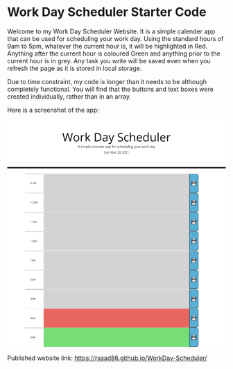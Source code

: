 # Work Day Scheduler Starter Code

Welcome to my Work Day Scheduler Website. It is a simple calender app that can be used for scheduling your work day.
Using the standard hours of 9am to 5pm, whatever the current hour is, it will be highlighted in Red. Anything after the current hour is coloured Green and anything prior to the current hour is in grey. Any task you write will be saved even when you refresh the page as it is stored in local storage. 

Due to time constraint, my code is longer than it needs to be although completely functional. You will find that the buttons and text boxes were created individually, rather than in an array. 

Here is a screenshot of the app:

![WorkdayScheduler](https://raw.githubusercontent.com/rsaad86/WorkDay-Scheduler/main/WorkdaySchedulerApp.png)

Published website link: https://rsaad86.github.io/WorkDay-Scheduler/
